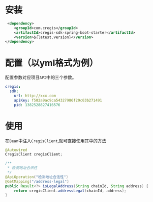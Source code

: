 # 安装

```xml
 <dependency>
    <groupId>com.cregis</groupId>
    <artifactId>cregis-sdk-spring-boot-starter</artifactId>
    <version>${latest.version}</version>
</dependency>
```

# 配置（以yml格式为例）

配置参数对应项目`API`中的三个参数。

```yaml
cregis:
  sdk:
    url: http://xxx.com
    apiKey: f502a9ac9ca54327986f29c03b271491
    pid: 1382528827416576
```

# 使用

在`Bean`中注入`CregisClient`,就可直接使用其中的方法

```java
@Autowired
CregisClient cregisClient;

/**
 * 检测地址合法性
 */
@ApiOperation("检测地址合法性")
@GetMapping("/address-legal")
public Result<?> isLegalAddress(String chainId, String address) {
    return cregisClient.addressLegal(chainId, address);
}
```